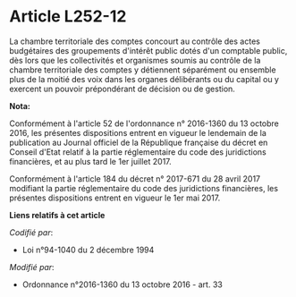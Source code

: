 # Article L252-12

La chambre territoriale des comptes concourt au contrôle des actes budgétaires des groupements d'intérêt public dotés d'un
comptable public, dès lors que les collectivités et organismes soumis au contrôle de la chambre territoriale des comptes y
détiennent séparément ou ensemble plus de la moitié des voix dans les organes délibérants ou du capital ou y exercent un
pouvoir prépondérant de décision ou de gestion.

**Nota:**

Conformément à l'article 52 de l'ordonnance n° 2016-1360 du 13 octobre 2016, les présentes dispositions entrent en vigueur le
lendemain de la publication au Journal officiel de la République française du décret en Conseil d'Etat relatif à la partie
réglementaire du code des juridictions financières, et au plus tard le 1er juillet 2017.

Conformément à l'article 184 du décret n° 2017-671 du 28 avril 2017 modifiant la partie réglementaire du code des
juridictions financières, les présentes dispositions entrent en vigueur le 1er mai 2017.

**Liens relatifs à cet article**

_Codifié par_:

  - Loi n°94-1040 du 2 décembre 1994

_Modifié par_:

  - Ordonnance n°2016-1360 du 13 octobre 2016 - art. 33
